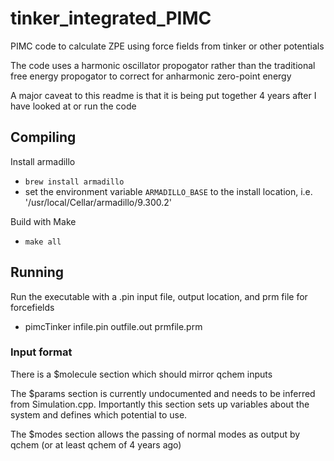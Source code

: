 # tinker_integrated_PIMC
PIMC code to calculate ZPE using force fields from tinker or other potentials

The code uses a harmonic oscillator propogator rather than the traditional free energy propogator to correct for anharmonic zero-point energy

A major caveat to this readme is that it is being put together 4 years after I have looked at or run the code

## Compiling
Install armadillo
- `brew install armadillo`
- set the environment variable `ARMADILLO_BASE` to the install location, i.e. '/usr/local/Cellar/armadillo/9.300.2'

Build with Make
- `make all`

## Running
Run the executable with a .pin input file, output location, and prm file for forcefields
- pimcTinker infile.pin outfile.out prmfile.prm

### Input format

There is a $molecule section which should mirror qchem inputs

The $params section is currently undocumented and needs to be inferred from Simulation.cpp. Importantly this section sets 
up variables about the system and defines which potential to use.

The $modes section allows the passing of normal modes as output by qchem (or at least qchem of 4 years ago)
